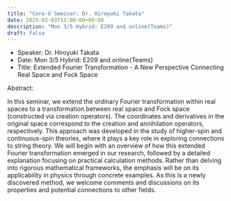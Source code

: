```yaml
---
title: "Core-U Seminar: Dr. Hiroyuki Takata"
date: 2025-03-03T13:00:00+09:00
description: "Mon 3/5 Hybrid: E209 and online(Teams)"
draft: false
---
```


- Speaker:
Dr. Hiroyuki Takata
- Date:
Mon 3/5 Hybrid: E209 and online(Teams)
- Title:
Extended Fourier Transformation - A New Perspective Connecting Real Space and Fock Space

<!--more-->
Abstract:

In this seminar, we extend the ordinary Fourier transformation within real spaces to a transformation between real space and Fock space (constructed via creation operators).
The coordinates and derivatives in the original space correspond to the creation and annihilation operators, respectively.
This approach was developed in the study of higher-spin and continuous-spin theories, where it plays a key role in exploring connections to string theory.
We will begin with an overview of how this extended Fourier transformation emerged in our research, followed by a detailed explanation focusing on practical calculation methods.
Rather than delving into rigorous mathematical frameworks, the emphasis will be on its applicability in physics through concrete examples.
As this is a newly discovered method, we welcome comments and discussions on its properties and potential connections to other fields.